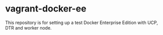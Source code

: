 # vagrant-docker-ee
This repository is for setting up a test Docker Enterprise Edition with UCP, DTR and worker node.
